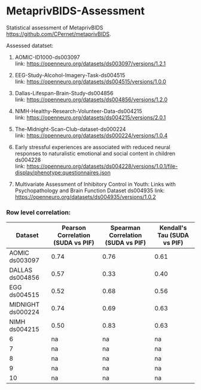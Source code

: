 # MetaprivBIDS-Assessment
Statistical assessment of  MetaprivBIDS https://github.com/CPernet/metaprivBIDS. 

Assessed datatset: 

1. AOMIC-ID1000-ds003097<br>
link: https://openneuro.org/datasets/ds003097/versions/1.2.1

2. EEG-Study-Alcohol-Imagery-Task-ds004515<br>
link: https://openneuro.org/datasets/ds004515/versions/1.0.0

3. Dallas-Lifespan-Brain-Study-ds004856<br>
link: https://openneuro.org/datasets/ds004856/versions/1.2.0

4. NIMH-Healthy-Research-Volunteer-Data-ds004215<br>
link: https://openneuro.org/datasets/ds004215/versions/2.0.1

5. The-Midnight-Scan-Club-dataset-ds000224<br>
link: https://openneuro.org/datasets/ds000224/versions/1.0.4

6. Early stressful experiences are associated with reduced neural responses to naturalistic emotional and social content in children ds004228<br>
link: https://openneuro.org/datasets/ds004228/versions/1.0.1/file-display/phenotype:questionnaires.json

7. Multivariate Assessment of Inhibitory Control in Youth: Links with Psychopathology and Brain Function Dataset ds004935
link: https://openneuro.org/datasets/ds004935/versions/1.0.2

### Row level correlation:

| Dataset                 | Pearson Correlation (SUDA vs PIF) | Spearman Correlation (SUDA vs PIF) | Kendall's Tau (SUDA vs PIF)  |
|-------------------------|-----------------------------------|------------------------------------|------------------------------|
| AOMIC ds003097          | 0.74                              | 0.76                               | 0.61                         |
| DALLAS ds004856         | 0.57                              | 0.33                               | 0.40                         |
| EGG ds004515            | 0.52                              | 0.68                               | 0.56                         |
| MIDNIGHT ds000224       | 0.74                              | 0.69                               | 0.63                         |
| NIMH ds004215           | 0.50                              | 0.83                               | 0.63                         |
| 6                       | na                                | na                                 | na                           |
| 7                       | na                                | na                                 | na                           |
| 8                       | na                                | na                                 | na                           |
| 9                       | na                                | na                                 | na                           |
| 10                      | na                                | na                                 | na                           |
  
